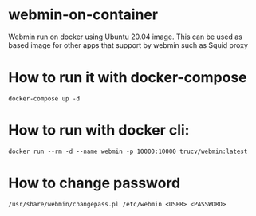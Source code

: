 # webmin-on-container
Webmin run on docker using Ubuntu 20.04 image.
This can be used as based image for other apps that support by webmin such as Squid proxy
# How to run it with docker-compose
`docker-compose up -d`
# How to run with docker cli:
`docker run --rm -d --name webmin -p 10000:10000 trucv/webmin:latest`
# How to change password
`/usr/share/webmin/changepass.pl /etc/webmin <USER> <PASSWORD>`

